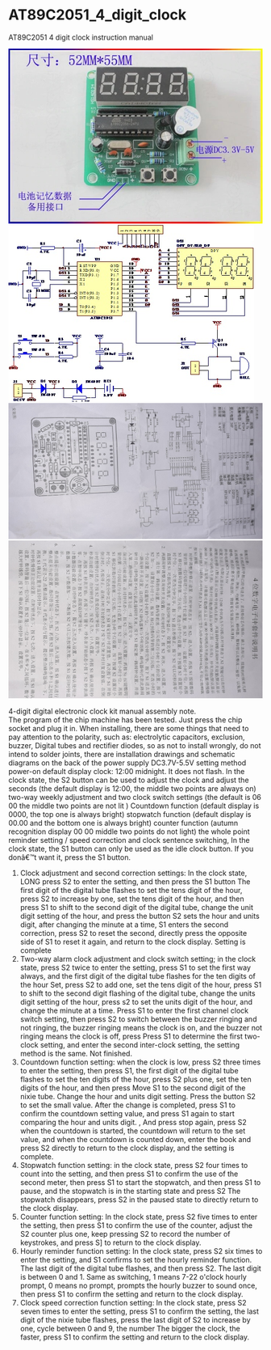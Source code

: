 # AT89C2051_4_digit_clock
AT89C2051 4 digit clock instruction manual

![Screenshot](foto.jpg)
![Screenshot](schema.jpg)
![Screenshot](pag_1.jpg)
![Screenshot](pag_2.jpg)

4-digit digital electronic clock kit manual assembly note.  
The program of the chip machine has been tested. Just press the chip socket and plug it in. When installing, there are some things that need to pay attention to the polarity, such as: electrolytic capacitors, exclusion, buzzer,  Digital tubes and rectifier diodes, so as not to install wrongly, do not intend to solder joints, there are installation drawings and schematic diagrams on the back of the power supply DC3.7V-5.5V 
setting method
power-on default display clock: 12:00 midnight.  It does not flash. In the clock state, the S2 button can be used to adjust the clock and adjust the seconds (the default display is 12:00, the middle two points are always on) two-way weekly adjustment and two clock switch settings (the default is 06 00 the middle two points are not lit  ) Countdown function (default display is 0000, the top one is always bright) stopwatch function (default display is 00.00 and the bottom one is always bright) counter function (autumn recognition display 00 00 middle two points do not light) the whole point reminder setting / speed correction and clock sentence switching,  In the clock state, the S1 button can only be used as the idle clock button. If you donâ€™t want it, press the S1 button. 
1. Clock adjustment and second correction settings: In the clock state, LONG press S2 to enter the setting, and then press the S1 button  The first digit of the digital tube flashes to set the tens digit of the hour, press S2 to increase by one, set the tens digit of the hour, and then press S1 to shift to the second digit of the digital tube, change the unit digit setting of the hour, and press the button  S2 sets the hour and units digit, after changing the minute at a time, S1 enters the second correction, press S2 to reset the second, directly press the opposite side of S1 to reset it again, and return to the clock display.  Setting is complete 
2. Two-way alarm clock adjustment and clock switch setting; in the clock state, press S2 twice to enter the setting, press S1 to set the first way always, and the first digit of the digital tube flashes for the ten digits of the hour  Set, press S2 to add one, set the tens digit of the hour, press S1 to shift to the second digit flashing of the digital tube, change the units digit setting of the hour, press s2 to set the units digit of the hour, and change the minute at a time.  Press S1 to enter the first channel clock switch setting, then press S2 to switch between the buzzer ringing and not ringing, the buzzer ringing means the clock is on, and the buzzer not ringing means the clock is off, press  Press S1 to determine the first two-clock setting, and enter the second inter-clock setting, the setting method is the same.  Not finished.  
3. Countdown function setting: when the clock is low, press S2 three times to enter the setting, then press S1, the first digit of the digital tube flashes to set the ten digits of the hour, press S2 plus one, set the ten digits of the hour, and then press  Move S1 to the second digit of the nixie tube. Change the hour and units digit setting. Press the button S2 to set the small value. After the change is completed, press S1 to confirm the countdown setting value, and press S1 again to start comparing the hour and units digit.  , And press stop again, press S2 when the countdown is started, the countdown will return to the set value, and when the countdown is counted down, enter the book and press S2 directly to return to the clock display, and the setting is complete.  
4. Stopwatch function setting: in the clock state, press S2 four times to count into the setting, and then press S1 to confirm the use of the second meter, then press S1 to start the stopwatch, and then press S1 to pause, and the stopwatch is in the starting state and press S2  The stopwatch disappears, press S2 in the paused state to directly return to the clock display.  
5.  Counter function setting: In the clock state, press S2 five times to enter the setting, then press S1 to confirm the use of the counter, adjust the S2 counter plus one, keep pressing S2 to record the number of keystrokes, and press S] to return to the clock display.  
6. Hourly reminder function setting: In the clock state, press S2 six times to enter the setting, and S1 confirms to set the hourly reminder function. The last digit of the digital tube flashes, and then press S2. The last digit is between 0 and 1.  Same as switching, 1 means 7-22 o'clock hourly prompt, 0 means no prompt, prompts the hourly buzzer to sound once, then press S1 to confirm the setting and return to the clock display.  
7. Clock speed correction function setting: In the clock state, press S2 seven times to enter the setting, press S1 to confirm the setting, the last digit of the nixie tube flashes, press the last digit of S2 to increase by one, cycle between 0 and 9, the number  The bigger the clock, the faster, press S1 to confirm the setting and return to the clock display. 
